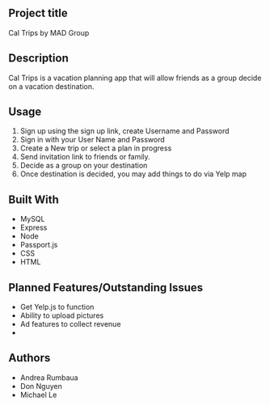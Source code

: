 ## Project title
Cal Trips by MAD Group

## Description
Cal Trips is a vacation planning app that will allow friends as a group decide on a vacation destination. 

## Usage
1. Sign up using the sign up link, create Username and Password
2. Sign in with your User Name and Password
3. Create a New trip or select a plan in progress
4. Send invitation link to friends or family.
5. Decide as a group on your destination
6. Once destination is decided, you may add things to do via Yelp map


## Built With
* MySQL
* Express
* Node
* Passport.js
* CSS
* HTML

## Planned Features/Outstanding Issues
* Get Yelp.js to function
* Ability to upload pictures
* Ad features to collect revenue
* 

## Authors
* Andrea Rumbaua
* Don Nguyen
* Michael Le
